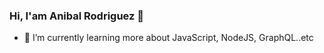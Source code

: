 ### Hi, I'am Anibal Rodriguez 👋

- 🌱 I’m currently learning more about JavaScript, NodeJS, GraphQL..etc
